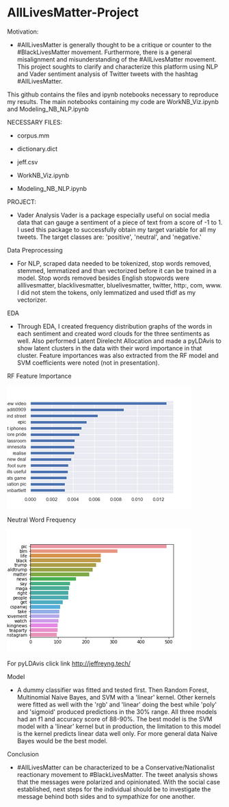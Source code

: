 # AllLivesMatter-Project

Motivation: 

- #AllLivesMatter is generally thought to be a critique or counter to the #BlackLivesMatter movement. Furthermore, there is a general misalignment and misunderstanding of the #AllLivesMatter movement. This project soughts to clarify and characterize this platform using NLP and Vader sentiment analysis of Twitter tweets with the hashtag #AllLivesMatter.

This github contains the files and ipynb notebooks necessary to reproduce my results. The main notebooks containing my code are WorkNB_Viz.ipynb and Modeling_NB_NLP.ipynb

NECESSARY FILES:

  - corpus.mm 
  
  - dictionary.dict 
  
  - jeff.csv 
  
  - WorkNB_Viz.ipynb 
  
  - Modeling_NB_NLP.ipynb

PROJECT:

  - Vader Analysis Vader is a package especially useful on social media data that can gauge a sentiment of a piece of text from a score of -1 to 1. I used this package to successfully obtain my target variable for all my tweets. The target classes are: 'positive', 'neutral', and 'negative.'

 Data Preprocessing 
  
  - For NLP, scraped data needed to be tokenized, stop words removed, stemmed, lemmatized and than vectorized before it can be trained in a model. Stop words removed besides English stopwords were alllivesmatter, blacklivesmatter, bluelivesmatter, twitter, http:, com, www. I did not stem the tokens, only lemmatized and used tfidf as my vectorizer.

 EDA 
  
- Through EDA, I created frequency distribution graphs of the words in each sentiment and created word clouds for the three sentiments as well. Also performed Latent Direlecht Allocation and made a pyLDAvis to show latent clusters in the data with their word importance in that cluster. Feature importances was also extracted from the RF model and SVM coefficients were noted (not in presentation). 

RF Feature Importance

![](images/RFC_feature_importance.png)

Neutral Word Frequency

![](images/neu_wf.png)

For pyLDAvis click link http://jeffreyng.tech/
  
  
Model 
  
  - A dummy classifier was fitted and tested first. Then Random Forest, Multinomial Naive Bayes, and SVM with a 'linear' kernel. Other kernels were fitted as well with the 'rgb' and 'linear' doing the best while 'poly' and 'sigmoid' produced predictions in the 30% range. All three models had an f1 and accuracy score of 88-90%. The best model is the SVM model with a 'linear' kernel but in production, the limitation to this model is the kernel predicts linear data well only. For more general data Naive Bayes would be the best model. 

Conclusion 
  
  - #AllLivesMatter can be characterized to be a Conservative/Nationalist reactionary movement to #BlackLivesMatter. The tweet analysis shows that the messages were polarized and opinionated. With the social case established, next steps for the individual should be to investigate the message behind both sides and to sympathize for one another.
